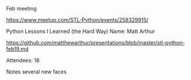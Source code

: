 Feb meeting

https://www.meetup.com/STL-Python/events/258329915/

Python Lessons I Learned (the Hard Way)
Name: Matt Arthur

https://github.com/matthewarthur/presentations/blob/master/stl-python-feb19.md


Attendees: 18

Notes several new faces
